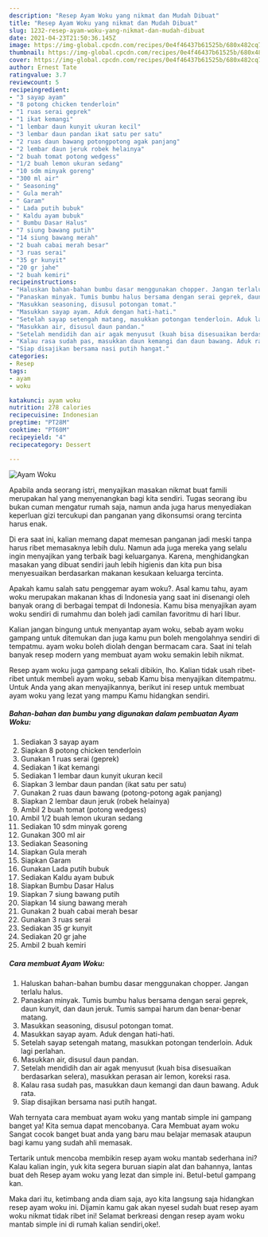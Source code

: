 ```yaml
---
description: "Resep Ayam Woku yang nikmat dan Mudah Dibuat"
title: "Resep Ayam Woku yang nikmat dan Mudah Dibuat"
slug: 1232-resep-ayam-woku-yang-nikmat-dan-mudah-dibuat
date: 2021-04-23T21:50:36.145Z
image: https://img-global.cpcdn.com/recipes/0e4f46437b61525b/680x482cq70/ayam-woku-foto-resep-utama.jpg
thumbnail: https://img-global.cpcdn.com/recipes/0e4f46437b61525b/680x482cq70/ayam-woku-foto-resep-utama.jpg
cover: https://img-global.cpcdn.com/recipes/0e4f46437b61525b/680x482cq70/ayam-woku-foto-resep-utama.jpg
author: Ernest Tate
ratingvalue: 3.7
reviewcount: 5
recipeingredient:
- "3 sayap ayam"
- "8 potong chicken tenderloin"
- "1 ruas serai geprek"
- "1 ikat kemangi"
- "1 lembar daun kunyit ukuran kecil"
- "3 lembar daun pandan ikat satu per satu"
- "2 ruas daun bawang potongpotong agak panjang"
- "2 lembar daun jeruk robek helainya"
- "2 buah tomat potong wedgess"
- "1/2 buah lemon ukuran sedang"
- "10 sdm minyak goreng"
- "300 ml air"
- " Seasoning"
- " Gula merah"
- " Garam"
- " Lada putih bubuk"
- " Kaldu ayam bubuk"
- " Bumbu Dasar Halus"
- "7 siung bawang putih"
- "14 siung bawang merah"
- "2 buah cabai merah besar"
- "3 ruas serai"
- "35 gr kunyit"
- "20 gr jahe"
- "2 buah kemiri"
recipeinstructions:
- "Haluskan bahan-bahan bumbu dasar menggunakan chopper. Jangan terlalu halus."
- "Panaskan minyak. Tumis bumbu halus bersama dengan serai geprek, daun kunyit, dan daun jeruk. Tumis sampai harum dan benar-benar matang."
- "Masukkan seasoning, disusul potongan tomat."
- "Masukkan sayap ayam. Aduk dengan hati-hati."
- "Setelah sayap setengah matang, masukkan potongan tenderloin. Aduk lagi perlahan."
- "Masukkan air, disusul daun pandan."
- "Setelah mendidih dan air agak menyusut (kuah bisa disesuaikan berdasarkan selera), masukkan perasan air lemon, koreksi rasa."
- "Kalau rasa sudah pas, masukkan daun kemangi dan daun bawang. Aduk rata."
- "Siap disajikan bersama nasi putih hangat."
categories:
- Resep
tags:
- ayam
- woku

katakunci: ayam woku 
nutrition: 278 calories
recipecuisine: Indonesian
preptime: "PT28M"
cooktime: "PT60M"
recipeyield: "4"
recipecategory: Dessert

---
```



![Ayam Woku](https://img-global.cpcdn.com/recipes/0e4f46437b61525b/680x482cq70/ayam-woku-foto-resep-utama.jpg)

Apabila anda seorang istri, menyajikan masakan nikmat buat famili merupakan hal yang menyenangkan bagi kita sendiri. Tugas seorang ibu bukan cuman mengatur rumah saja, namun anda juga harus menyediakan keperluan gizi tercukupi dan panganan yang dikonsumsi orang tercinta harus enak.

Di era  saat ini, kalian memang dapat memesan panganan jadi meski tanpa harus ribet memasaknya lebih dulu. Namun ada juga mereka yang selalu ingin menyajikan yang terbaik bagi keluarganya. Karena, menghidangkan masakan yang dibuat sendiri jauh lebih higienis dan kita pun bisa menyesuaikan berdasarkan makanan kesukaan keluarga tercinta. 



Apakah kamu salah satu penggemar ayam woku?. Asal kamu tahu, ayam woku merupakan makanan khas di Indonesia yang saat ini disenangi oleh banyak orang di berbagai tempat di Indonesia. Kamu bisa menyajikan ayam woku sendiri di rumahmu dan boleh jadi camilan favoritmu di hari libur.

Kalian jangan bingung untuk menyantap ayam woku, sebab ayam woku gampang untuk ditemukan dan juga kamu pun boleh mengolahnya sendiri di tempatmu. ayam woku boleh diolah dengan bermacam cara. Saat ini telah banyak resep modern yang membuat ayam woku semakin lebih nikmat.

Resep ayam woku juga gampang sekali dibikin, lho. Kalian tidak usah ribet-ribet untuk membeli ayam woku, sebab Kamu bisa menyajikan ditempatmu. Untuk Anda yang akan menyajikannya, berikut ini resep untuk membuat ayam woku yang lezat yang mampu Kamu hidangkan sendiri.

<!--inarticleads1-->

##### Bahan-bahan dan bumbu yang digunakan dalam pembuatan Ayam Woku:

1. Sediakan 3 sayap ayam
1. Siapkan 8 potong chicken tenderloin
1. Gunakan 1 ruas serai (geprek)
1. Sediakan 1 ikat kemangi
1. Sediakan 1 lembar daun kunyit ukuran kecil
1. Siapkan 3 lembar daun pandan (ikat satu per satu)
1. Gunakan 2 ruas daun bawang (potong-potong agak panjang)
1. Siapkan 2 lembar daun jeruk (robek helainya)
1. Ambil 2 buah tomat (potong wedgess)
1. Ambil 1/2 buah lemon ukuran sedang
1. Sediakan 10 sdm minyak goreng
1. Gunakan 300 ml air
1. Sediakan  Seasoning
1. Siapkan  Gula merah
1. Siapkan  Garam
1. Gunakan  Lada putih bubuk
1. Sediakan  Kaldu ayam bubuk
1. Siapkan  Bumbu Dasar Halus
1. Siapkan 7 siung bawang putih
1. Siapkan 14 siung bawang merah
1. Gunakan 2 buah cabai merah besar
1. Gunakan 3 ruas serai
1. Sediakan 35 gr kunyit
1. Sediakan 20 gr jahe
1. Ambil 2 buah kemiri




<!--inarticleads2-->

##### Cara membuat Ayam Woku:

1. Haluskan bahan-bahan bumbu dasar menggunakan chopper. Jangan terlalu halus.
1. Panaskan minyak. Tumis bumbu halus bersama dengan serai geprek, daun kunyit, dan daun jeruk. Tumis sampai harum dan benar-benar matang.
1. Masukkan seasoning, disusul potongan tomat.
1. Masukkan sayap ayam. Aduk dengan hati-hati.
1. Setelah sayap setengah matang, masukkan potongan tenderloin. Aduk lagi perlahan.
1. Masukkan air, disusul daun pandan.
1. Setelah mendidih dan air agak menyusut (kuah bisa disesuaikan berdasarkan selera), masukkan perasan air lemon, koreksi rasa.
1. Kalau rasa sudah pas, masukkan daun kemangi dan daun bawang. Aduk rata.
1. Siap disajikan bersama nasi putih hangat.




Wah ternyata cara membuat ayam woku yang mantab simple ini gampang banget ya! Kita semua dapat mencobanya. Cara Membuat ayam woku Sangat cocok banget buat anda yang baru mau belajar memasak ataupun bagi kamu yang sudah ahli memasak.

Tertarik untuk mencoba membikin resep ayam woku mantab sederhana ini? Kalau kalian ingin, yuk kita segera buruan siapin alat dan bahannya, lantas buat deh Resep ayam woku yang lezat dan simple ini. Betul-betul gampang kan. 

Maka dari itu, ketimbang anda diam saja, ayo kita langsung saja hidangkan resep ayam woku ini. Dijamin kamu gak akan nyesel sudah buat resep ayam woku nikmat tidak ribet ini! Selamat berkreasi dengan resep ayam woku mantab simple ini di rumah kalian sendiri,oke!.

